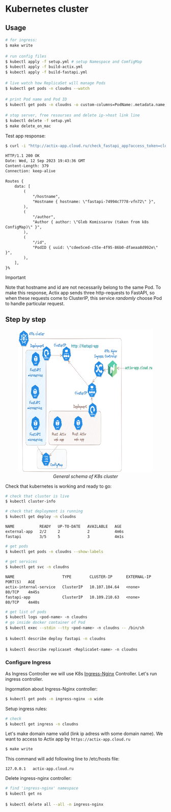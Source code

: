 # Kubernetes cluster

## Usage

```bash
# for ingress:
$ make write

# run config files
$ kubectl apply -f setup.yml # setup Namespace and ComfigMap
$ kubectl apply -f build-actix.yml
$ kubectl apply -f build-fastapi.yml

# live watch how ReplicaSet will manage Pods
$ kubectl get pods -n cloudns --watch

# print Pod name and Pod ID
$ kubectl get pods -n cloudns -o custom-columns=PodName:.metadata.name,PodUID:.metadata.uid

# stop server, free resourses and delete ip->host link line
$ kubectl delete -f setup.yml
$ make delete_on_mac
```

Test app response:

```bash
$ curl -i "http://actix-app.cloud.ru/check_fastapi_app?access_token=cloudru125"
```

```
HTTP/1.1 200 OK
Date: Wed, 12 Sep 2023 19:43:36 GMT
Content-Length: 379
Connection: keep-alive

Routes {
    data: [
        (
            "/hostname",
            "Hostname { hostname: \"fastapi-74994c7778-vfn72\" }",
        ),
        (
            "/author",
            "Author { author: \"Gleb Komissarov (taken from k8s ConfigMap)\" }",
        ),
        (
            "/id",
            "PodID { uuid: \"cdee5ced-c55e-4f95-86b0-dfaeaa8d992e\" }",
        ),
    ],
}%
```

> [!IMPORTANT]  
> Note that hostname and id are not necessarily belong to the same Pod. To make this response, Actix app sends three http-requests to FastAPI, so when these requests come to ClusterIP, this service _randomly_ choose Pod to handle particular request.

## Step by step

<center>
<figure>
    <img src="../imgs/k8s-cluster-v1.png" height="450">
    <figcaption><i>General schema of K8s cluster</i></figcaption>
</figure>
</center>

Check that kubernetes is working and ready to go:

```bash
# check that cluster is live
$ kubectl cluster-info
```

```bash
# check that deployment is running
$ kubectl get deploy -n cloudns
```

```
NAME           READY   UP-TO-DATE   AVAILABLE   AGE
external-app   2/2     2            2           4m6s
fastapi        3/5     5            3           4m1s
```

```bash
# get pods
$ kubectl get pods -n cloudns --show-labels
```

```bash
# get services
$ kubectl get svc -n cloudns
```

```
NAME                     TYPE        CLUSTER-IP      EXTERNAL-IP   PORT(S)   AGE
actix-internal-service   ClusterIP   10.107.104.64   <none>        80/TCP    4m45s
fastapi-app              ClusterIP   10.109.210.63   <none>        80/TCP    4m40s
```

```bash
# get list of pods
$ kubectl logs <pod-name> -n cloudns
# go inside docker container of Pod
$ kubectl exec --stdin --tty <pod-name> -n cloudns -- /bin/sh

$ kubectl describe deploy fastapi -n cloudns

$ kubectl describe replicaset <ReplicaSet-name> -n cloudns
```

### Configure Ingress

As Ingress Controller we will use K8s [Ingress-Nginx](https://kubernetes.github.io/ingress-nginx/deploy/) Controller. Let's run ingress controller.

Ingormation about Ingress-Nginx controller:

```bash
$ kubectl get pods -n ingress-nginx -o wide
```

Setup ingress rules:

```bash
# check
$ kubectl get ingress -n cloudns
```

Let's make domain name valid (link ip adress with some domain name). We want to access to Actix app by `https://actix-app.cloud.ru`

```bash
$ make write
```

This command will add following line to /etc/hosts file:

```
127.0.0.1   actix-app.cloud.ru
```

Delete ingress-nginx controller:

```bash
# find 'ingress-nginx' namespace
$ kubectl get ns

$ kubectl delete all --all -n ingress-nginx
```

